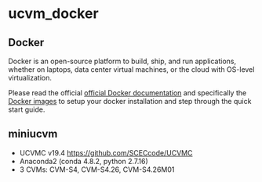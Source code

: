 # ucvm_docker

## Docker

Docker is an open-source platform to build, ship, and run applications, whether on laptops, data center virtual machines, or the cloud with OS-level virtualization. 

Please read the official <a href="http://docs.docker.com">official Docker documentation</a> 
and specifically the <a href="https://docs.docker.com/engine/reference/commandline/images/">Docker images</a> to setup your docker installation and step through the quick start guide.

## miniucvm

*  UCVMC v19.4  https://github.com/SCECcode/UCVMC
*  Anaconda2 (conda 4.8.2, python 2.7.16)
*  3 CVMs: CVM-S4, CVM-S4.26, CVM-S4.26M01

